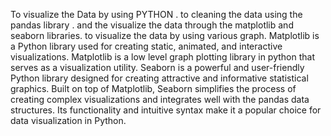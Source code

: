 To visualize the Data by using PYTHON . to cleaning the data using the pandas library . 
and the visualize the data through the matplotlib and seaborn libraries.
to visualize the data by using various graph. 
Matplotlib is a Python library used for creating static, animated, and interactive visualizations. 
Matplotlib is a low level graph plotting library in python that serves as a visualization utility.
Seaborn is a powerful and user-friendly Python library designed for creating attractive and informative statistical graphics. 
Built on top of Matplotlib, Seaborn simplifies the process of creating complex visualizations and integrates well with the pandas data structures.
Its functionality and intuitive syntax make it a popular choice for data visualization in Python.
